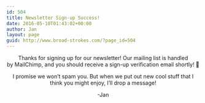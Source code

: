 ```yaml
---
id: 504
title: Newsletter Sign-up Success!
date: 2016-05-10T01:43:02+00:00
author: Jan
layout: page
guid: http://www.broad-strokes.com/?page_id=504
---
```

<p style="text-align: center;">
  Thanks for signing up for our newsletter! Our mailing list is handled by MailChimp, and you should receive a sign-up verification email shortly! 🙂
</p>

<p style="text-align: center;">
  I promise we won&#8217;t spam you. But when we put out new cool stuff that I think you might enjoy, I&#8217;ll drop a message!
</p>

<p style="text-align: center;">
  -Jan
</p>
